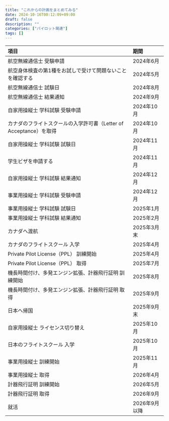 ```yaml
---
title: "これからの計画をまとめてみる"
date: 2024-10-16T00:12:09+09:00
draft: false
description: ""
categories: ["パイロット関連"]
tags: []
---
```


| 項目 | 期間 |
|:---|:---|
| 航空無線通信士 受験申請 | 2024年6月 |
| 航空身体検査の第1種をお試しで受けて問題ないことを確認する | 2024年5月 |
| 航空無線通信士 試験日| 2024年8月 |
| 航空無線通信士 結果通知| 2024年9月 |
| 自家用操縦士 学科試験 受験申請 | 2024年10月 |
| カナダのフライトスクールの入学許可書（Letter of Acceptance）を取得 | 2024年10月 |
| 自家用操縦士 学科試験 試験日 | 2024年11月 |
| 学生ビザを申請する | 2024年11月 |
| 自家用操縦士 学科試験 結果通知 | 2024年12月 |
| 事業用操縦士 学科試験 受験申請 | 2024年12月 |
| 事業用操縦士 学科試験 試験日 | 2025年1月 |
| 事業用操縦士 学科試験 結果通知 | 2025年2月 |
| カナダへ渡航 | 2025年3月末 |
| カナダのフライトスクール 入学 | 2025年4月 |
| Private Pilot License（PPL） 訓練開始 | 2025年4月 |
| Private Pilot License（PPL） 取得 | 2025年7月 |
| 機長時間付け、多発エンジン拡張、計器飛行証明 訓練開始 | 2025年8月 |
| 機長時間付け、多発エンジン拡張、計器飛行証明 取得 | 2025年9月 |
| 日本へ帰国 | 2025年9月末 |
| 自家用操縦士 ライセンス切り替え | 2025年10月 |
| 日本のフライトスクール 入学 | 2025年10月 |
| 事業用操縦士 訓練開始 | 2025年11月 |
| 事業用操縦士 取得 | 2026年4月 |
| 計器飛行証明 訓練開始 | 2026年5月 |
| 計器飛行証明 取得 | 2026年9月 |
| 就活 | 2026年9月以降 |
